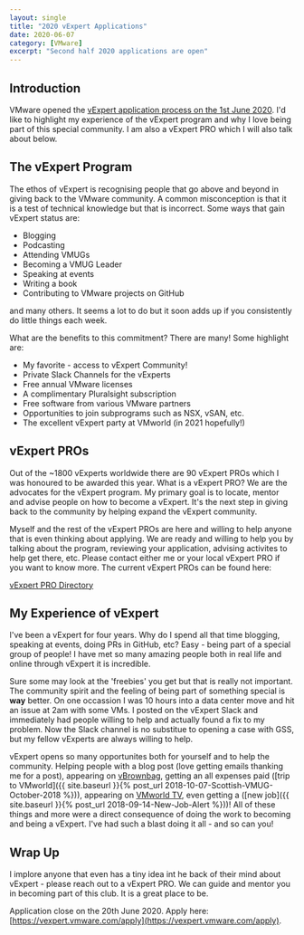 ```yaml
---
layout: single
title: "2020 vExpert Applications"
date: 2020-06-07
category: [VMware]
excerpt: "Second half 2020 applications are open"
---
```


## Introduction

VMware opened the [vExpert application process on the 1st June 2020](https://blogs.vmware.com/vexpert/2020/05/31/vexpert-applications-are-open-dont-miss-out/). I'd like to highlight my experience of the vExpert program and why I love being part of this special community. I am also a vExpert PRO which I will also talk about below.

## The vExpert Program

The ethos of vExpert is recognising people that go above and beyond in giving back to the VMware community. A common misconception is that it is a test of technical knowledge but that is incorrect. Some ways that gain vExpert status are:

- Blogging
- Podcasting
- Attending VMUGs
- Becoming a VMUG Leader
- Speaking at events
- Writing a book
- Contributing to VMware projects on GitHub

and many others. It seems a lot to do but it soon adds up if you consistently do little things each week.

What are the benefits to this commitment? There are many! Some highlight are:

- My favorite - access to vExpert Community!
- Private Slack Channels for the vExperts
- Free annual VMware licenses
- A complimentary Pluralsight subscription
- Free software from various VMware partners
- Opportunities to join subprograms such as NSX, vSAN, etc.
- The excellent vExpert party at VMworld (in 2021 hopefully!)

## vExpert PROs

Out of the ~1800 vExperts worldwide there are 90 vExpert PROs which I was honoured to be awarded this year. What is a vExpert PRO? We are the advocates for the vExpert program. My primary goal is to locate, mentor and advise people on how to become a vExpert. It's the next step in giving back to the community by helping expand the vExpert community.

Myself and the rest of the vExpert PROs are here and willing to help anyone that is even thinking about applying. We are ready and willing to help you by talking about the program, reviewing your application, advising activites to help get there, etc. Please contact either me or your local vExpert PRO if you want to know more. The current vExpert PROs can be found here:

[vExpert PRO Directory](https://vexpert.vmware.com/directory/pro)

## My Experience of vExpert

I've been a vExpert for four years. Why do I spend all that time blogging, speaking at events, doing PRs in GitHub, etc? Easy - being part of a special group of people! I have met so many amazing people both in real life and online through vExpert it is incredible.

Sure some may look at the 'freebies' you get but that is really not important. The community spirit and the feeling of being part of something special is **way** better. On one occassion I was 10 hours into a data center move and hit an issue at 2am with some VMs. I posted on the vExpert Slack and immediately had people willing to help and actually found a fix to my problem. Now the Slack channel is no substitue to opening a case with GSS, but my fellow vExperts are always willing to help.

vExpert opens so many opportunites both for yourself and to help the community. Helping people with a blog post (love getting emails thanking me for a post), appearing on [vBrownbag](<](https://www.youtube.com/watch?v=nQ7oRSi6mBU)>), getting an all expenses paid ([trip to VMworld]({{ site.baseurl }}{% post_url 2018-10-07-Scottish-VMUG-October-2018 %})), appearing on [VMworld TV](https://www.youtube.com/watch?v=o1v4pGKxBTg), even getting a ([new job]({{ site.baseurl }}{% post_url 2018-09-14-New-Job-Alert %}))! All of these things and more were a direct consequence of doing the work to becoming and being a vExpert. I've had such a blast doing it all - and so can you!

## Wrap Up

I implore anyone that even has a tiny idea int he back of their mind about vExpert - please reach out to a vExpert PRO. We can guide and mentor you in becoming part of this club. It is a great place to be.

Application close on the 20th June 2020. Apply here: [https://vexpert.vmware.com/apply](https://vexpert.vmware.com/apply).
